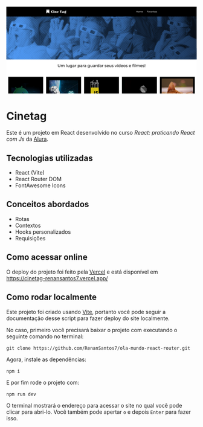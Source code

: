 
![Print do Banner](./public/screenshot.png)

# Cinetag

Este é um projeto em React desenvolvido no curso *React: praticando React com Js* da [Alura](https://cursos.alura.com.br/).

## Tecnologias utilizadas

- React (Vite)
- React Router DOM
- FontAwesome Icons

## Conceitos abordados

- Rotas
- Contextos
- Hooks personalizados
- Requisições

## Como acessar online

O deploy do projeto foi feito pela [Vercel](https://vercel.com/) e está disponível em https://cinetag-renansantos7.vercel.app/

## Como rodar localmente

Este projeto foi criado usando [Vite](https://vite.dev), portanto você pode seguir a documentação desse script para fazer deploy do site localmente.

No caso, primeiro você precisará baixar o projeto com executando o seguinte comando no terminal:

```
git clone https://github.com/RenanSantos7/ola-mundo-react-router.git
```

Agora, instale as dependências:

```
npm i
```

E por fim rode o projeto com:

```
npm run dev
```

O terminal mostrará o endereço para acessar o site no qual você pode clicar para abri-lo. Você também pode apertar `o` e depois `Enter` para fazer isso.
